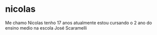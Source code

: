 # nicolas

Me chamo  Nicolas tenho 17 anos
atualmente estou cursando o 2 ano do ensino medio na escola José Scaramelli
